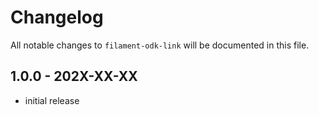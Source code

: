 # Changelog

All notable changes to `filament-odk-link` will be documented in this file.

## 1.0.0 - 202X-XX-XX

- initial release
